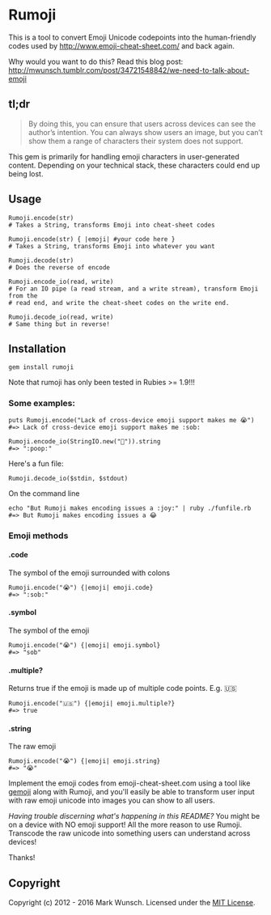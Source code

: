 # Rumoji

This is a tool to convert Emoji Unicode codepoints into the human-friendly codes used by http://www.emoji-cheat-sheet.com/ and back again.

Why would you want to do this? Read this blog post: http://mwunsch.tumblr.com/post/34721548842/we-need-to-talk-about-emoji

## tl;dr

>By doing this, you can ensure that users across devices can see the
>author’s intention. You can always show users an image, but you can’t
>show them a range of characters their system does not support.

This gem is primarily for handling emoji characters in user-generated
content. Depending on your technical stack, these characters could end
up being lost.

## Usage

    Rumoji.encode(str)
    # Takes a String, transforms Emoji into cheat-sheet codes

    Rumoji.encode(str) { |emoji| #your code here }
    # Takes a String, transforms Emoji into whatever you want

    Rumoji.decode(str)
    # Does the reverse of encode

    Rumoji.encode_io(read, write)
    # For an IO pipe (a read stream, and a write stream), transform Emoji from the
    # read end, and write the cheat-sheet codes on the write end.

    Rumoji.decode_io(read, write)
    # Same thing but in reverse!

## Installation

    gem install rumoji

Note that rumoji has only been tested in Rubies >= 1.9!!!

### Some examples:

    puts Rumoji.encode("Lack of cross-device emoji support makes me 😭")
    #=> Lack of cross-device emoji support makes me :sob:

    Rumoji.encode_io(StringIO.new("💩")).string
    #=> ":poop:"

Here's a fun file:

    Rumoji.decode_io($stdin, $stdout)

On the command line

    echo "But Rumoji makes encoding issues a :joy:" | ruby ./funfile.rb
    #=> But Rumoji makes encoding issues a 😂


### Emoji methods

#### .code

The symbol of the emoji surrounded with colons

    Rumoji.encode("😭") {|emoji| emoji.code}
    #=> ":sob:"

#### .symbol

The symbol of the emoji

    Rumoji.encode("😭") {|emoji| emoji.symbol}
    #=> "sob"

#### .multiple?

Returns true if the emoji is made up of multiple code points. E.g.  🇺🇸

    Rumoji.encode("🇺🇸") {|emoji| emoji.multiple?}
    #=> true

#### .string

The raw emoji

    Rumoji.encode("😭") {|emoji| emoji.string}
    #=> "😭"

Implement the emoji codes from emoji-cheat-sheet.com using a tool like [gemoji](https://github.com/github/gemoji) along with Rumoji, and you'll easily be able to transform user input with raw emoji unicode into images you can show to all users.

_Having trouble discerning what's happening in this README?_ You might be on a device with NO emoji support! All the more reason to use Rumoji. Transcode the raw unicode into something users can understand across devices!

Thanks!

## Copyright
Copyright (c) 2012 - 2016 Mark Wunsch. Licensed under the [MIT License](http://opensource.org/licenses/mit-license.php).
